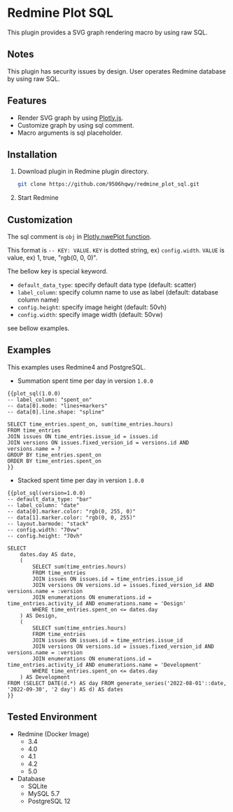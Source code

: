 # Redmine Plot SQL

This plugin provides a SVG graph rendering macro by using raw SQL.

## Notes

This plugin has security issues by design.
User operates Redmine database by using raw SQL.

## Features

- Render SVG graph by using [Plotly.js](https://plotly.com/javascript/).
- Customize graph by using sql comment.
- Macro arguments is sql placeholder.

## Installation

1. Download plugin in Redmine plugin directory.
   ```sh
   git clone https://github.com/9506hqwy/redmine_plot_sql.git
   ```
2. Start Redmine

## Customization

The sql comment is `obj` in [Plotly.nwePlot function](https://plotly.com/javascript/plotlyjs-function-reference/#plotlynewplot).

This format is `-- KEY: VALUE`.
`KEY` is dotted string, ex) `config.width`.
`VALUE` is value, ex) 1, true, "rgb(0, 0, 0)".

The bellow key is special keyword.

- `default_data_type`: specify default data type (default: scatter)
- `label_column`: specify column name to use as label (default: database column name)
- `config.height`: specify image height (default: 50vh)
- `config.width`: specify image width (default: 50vw)

see bellow examples.

## Examples

This examples uses Redmine4 and PostgreSQL.

- Summation spent time per day in version `1.0.0`

```
{{plot_sql(1.0.0)
-- label_column: "spent_on"
-- data[0].mode: "lines+markers"
-- data[0].line.shape: "spline"

SELECT time_entries.spent_on, sum(time_entries.hours)
FROM time_entries
JOIN issues ON time_entries.issue_id = issues.id
JOIN versions ON issues.fixed_version_id = versions.id AND versions.name = ?
GROUP BY time_entries.spent_on
ORDER BY time_entries.spent_on
}}
```

- Stacked spent time per day in version `1.0.0`

```
{{plot_sql(version=1.0.0)
-- default_data_type: "bar"
-- label_column: "date"
-- data[0].marker.color: "rgb(0, 255, 0)"
-- data[1].marker.color: "rgb(0, 0, 255)"
-- layout.barmode: "stack"
-- config.width: "70vw"
-- config.height: "70vh"

SELECT
    dates.day AS date,
    (
        SELECT sum(time_entries.hours)
        FROM time_entries
        JOIN issues ON issues.id = time_entries.issue_id
        JOIN versions ON versions.id = issues.fixed_version_id AND versions.name = :version
        JOIN enumerations ON enumerations.id = time_entries.activity_id AND enumerations.name = 'Design'
        WHERE time_entries.spent_on <= dates.day
    ) AS Design,
    (
        SELECT sum(time_entries.hours)
        FROM time_entries
        JOIN issues ON issues.id = time_entries.issue_id
        JOIN versions ON versions.id = issues.fixed_version_id AND versions.name = :version
        JOIN enumerations ON enumerations.id = time_entries.activity_id AND enumerations.name = 'Development'
        WHERE time_entries.spent_on <= dates.day
    ) AS Development
FROM (SELECT DATE(d.*) AS day FROM generate_series('2022-08-01'::date, '2022-09-30', '2 day') AS d) AS dates
}}
```

## Tested Environment

* Redmine (Docker Image)
  * 3.4
  * 4.0
  * 4.1
  * 4.2
  * 5.0
* Database
  * SQLite
  * MySQL 5.7
  * PostgreSQL 12
